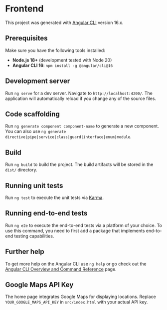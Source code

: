 # Frontend

This project was generated with [Angular CLI](https://github.com/angular/angular-cli) version 16.x.

## Prerequisites

Make sure you have the following tools installed:

- **Node.js 18+** (development tested with Node 20)
- **Angular CLI 16**: `npm install -g @angular/cli@16`

## Development server

Run `ng serve` for a dev server. Navigate to `http://localhost:4200/`. The application will automatically reload if you change any of the source files.

## Code scaffolding

Run `ng generate component component-name` to generate a new component. You can also use `ng generate directive|pipe|service|class|guard|interface|enum|module`.

## Build

Run `ng build` to build the project. The build artifacts will be stored in the `dist/` directory.

## Running unit tests

Run `ng test` to execute the unit tests via [Karma](https://karma-runner.github.io).

## Running end-to-end tests

Run `ng e2e` to execute the end-to-end tests via a platform of your choice. To use this command, you need to first add a package that implements end-to-end testing capabilities.

## Further help

To get more help on the Angular CLI use `ng help` or go check out the [Angular CLI Overview and Command Reference](https://angular.io/cli) page.

## Google Maps API Key

The home page integrates Google Maps for displaying locations. Replace `YOUR_GOOGLE_MAPS_API_KEY` in `src/index.html` with your actual API key.
